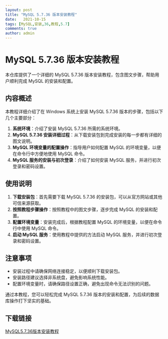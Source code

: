 ```yaml
---
layout: post
title: "MySQL 5.7.36 版本安装教程"
date:   2021-10-15
tags: [MySQL,安装,36,教程,5.7]
comments: true
author: admin
---
```

# MySQL 5.7.36 版本安装教程

本仓库提供了一个详细的 MySQL 5.7.36 版本安装教程，包含图文步骤，帮助用户顺利完成 MySQL 的安装和配置。

## 内容概述

本教程详细介绍了在 Windows 系统上安装 MySQL 5.7.36 版本的步骤，包括以下几个主要部分：

1. **系统环境**：介绍了安装 MySQL 5.7.36 所需的系统环境。
2. **MySQL 5.7.36 安装详细过程**：从下载安装包到完成安装的每一步都有详细的图文说明。
3. **MySQL 环境变量的配置操作**：指导用户如何配置 MySQL 的环境变量，以便在命令行中方便地使用 MySQL 命令。
4. **MySQL 服务的安装与初次登录**：介绍了如何安装 MySQL 服务，并进行初次登录和密码设置。

## 使用说明

1. **下载安装包**：首先需要下载 MySQL 5.7.36 的安装包，可以从官方网站或其他可信来源获取。
2. **按照教程步骤操作**：按照教程中的图文步骤，逐步完成 MySQL 的安装和配置。
3. **配置环境变量**：安装完成后，根据教程配置 MySQL 的环境变量，以便在命令行中使用 MySQL 命令。
4. **启动 MySQL 服务**：使用教程中提供的方法启动 MySQL 服务，并进行初次登录和密码设置。

## 注意事项

- 安装过程中请确保网络连接稳定，以便顺利下载安装包。
- 安装路径建议选择非系统盘，避免影响系统性能。
- 配置环境变量时，请确保路径设置正确，避免出现命令无法识别的问题。

通过本教程，您可以轻松完成 MySQL 5.7.36 版本的安装和配置，为后续的数据库操作打下坚实的基础。

## 下载链接

[MySQL5.7.36版本安装教程](https://pan.quark.cn/s/9bbbb4e63b29)